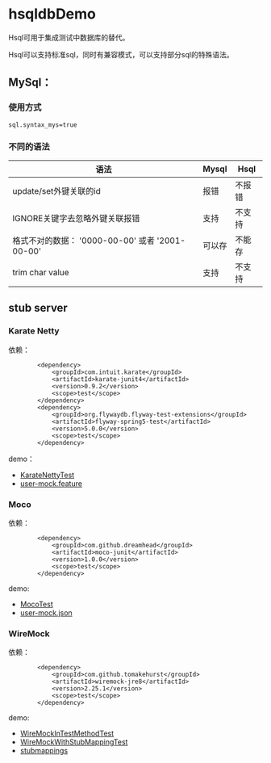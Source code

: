 # hsqldbDemo

Hsql可用于集成测试中数据库的替代。

Hsql可以支持标准sql，同时有兼容模式，可以支持部分sql的特殊语法。

## MySql：
### 使用方式
``` 
sql.syntax_mys=true
```
### 不同的语法
|  语法   | Mysql  | Hsql |
|  ----  | ----  | ----  |
| update/set外键关联的id  | 报错 | 不报错 |
| IGNORE关键字去忽略外键关联报错  | 支持 | 不支持|
| 格式不对的数据： '0000-00-00' 或者 '2001-00-00'  |可以存 | 不能存 |
| trim char value | 支持 | 不支持 |

## stub server
### Karate Netty
依赖：
```shell script
        <dependency>
            <groupId>com.intuit.karate</groupId>
            <artifactId>karate-junit4</artifactId>
            <version>0.9.2</version>
            <scope>test</scope>
        </dependency>
        <dependency>
            <groupId>org.flywaydb.flyway-test-extensions</groupId>
            <artifactId>flyway-spring5-test</artifactId>
            <version>5.0.0</version>
            <scope>test</scope>
        </dependency>
```
demo：
* [KarateNettyTest](https://github.com/huleTW/hsqldbDemo/blob/master/src/test/java/com/hule/springboot/flyway/flywaytest/KarateNettyTest.java)
* [user-mock.feature](https://github.com/huleTW/hsqldbDemo/blob/master/src/test/resources/user-mock.feature)


### Moco
依赖：
```shell script
        <dependency>
            <groupId>com.github.dreamhead</groupId>
            <artifactId>moco-junit</artifactId>
            <version>1.0.0</version>
            <scope>test</scope>
        </dependency>
```
demo: 
* [MocoTest](https://github.com/huleTW/hsqldbDemo/blob/master/src/test/java/com/hule/springboot/flyway/flywaytest/MocoTest.java)
* [user-mock.json](https://github.com/huleTW/hsqldbDemo/blob/master/src/test/resources/user-mock.json)
### WireMock
依赖：
```shell script
        <dependency>
            <groupId>com.github.tomakehurst</groupId>
            <artifactId>wiremock-jre8</artifactId>
            <version>2.25.1</version>
            <scope>test</scope>
        </dependency>
```
demo: 
* [WireMockInTestMethodTest](https://github.com/huleTW/hsqldbDemo/blob/master/src/test/java/com/hule/springboot/flyway/flywaytest/WireMockInTestMethodTest.java)
* [WireMockWithStubMappingTest](https://github.com/huleTW/hsqldbDemo/blob/master/src/test/java/com/hule/springboot/flyway/flywaytest/WireMockWithStubMappingTest.java)
* [stubmappings](https://github.com/huleTW/hsqldbDemo/tree/master/src/test/resources/stubmappings)
